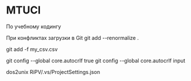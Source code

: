 # MTUCI
По учебному кодингу

При конфликтах загрузки в Git
git add --renormalize .

git add -f my_csv.csv

git config --global core.autocrlf true
git config --global core.autocrlf input

dos2unix RiPV/.vs/ProjectSettings.json
